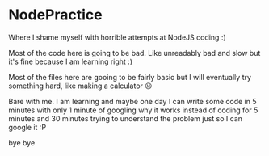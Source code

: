 # NodePractice
Where I shame myself with horrible attempts at NodeJS coding :)

Most of the code here is going to be bad. Like unreadably bad and slow but it's fine because I am learning right :)

Most of the files here are gooing to be fairly basic but I will eventually try something hard, like making a calculator 😐

Bare with me. I am learning and maybe one day I can write some code in 5 minutes with only 1 minute of googling why it works instead of coding for 5 minutes and 30 minutes trying to understand the problem just so I can google it :P

bye bye
